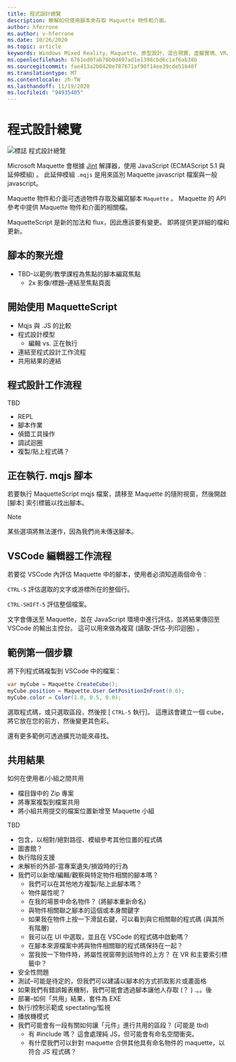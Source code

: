 ```yaml
---
title: 程式設計總覽
description: 瞭解如何使用腳本來存取 Maquette 物件和介面。
author: hferrone
ms.author: v-hferrone
ms.date: 10/26/2020
ms.topic: article
keywords: Windows Mixed Reality、Maquette、原型設計、混合現實、虛擬實境、VR、MR、意見反應、意見反應中樞、bug
ms.openlocfilehash: 6761ed0fab70b0d497ad1e1398cbd6c1af6ab38b
ms.sourcegitcommit: fae413a2b0420e787671af90f14ee39cde51640f
ms.translationtype: MT
ms.contentlocale: zh-TW
ms.lasthandoff: 11/19/2020
ms.locfileid: "94935405"
---
```

# <a name="programming-overview"></a>程式設計總覽

<!-- TODO(Harrison): Need consolidated logo with text -->

![標誌](../images/MaquetteIcon.png) 程式設計總覽

Microsoft Maquette 會根據 [Jint](https://github.com/sebastienros/jint) 解譯器，使用 JavaScript (ECMAScript 5.1 與延伸模組) 。 此延伸模組 `.mqjs` 是用來區別 Maquette javascript 檔案與一般 javascript。

<!-- TODO(Stefan): Need more context and high-level explanation of Maquette objects, their accessible interfaces, and functionality. 
                   - What can they do and what problems can they solve?
                   - Is there a specific link to the Maquette object API that can be included here?  
-->
Maquette 物件和介面可透過物件存取及編寫腳本 `Maquette` 。 Maquette 的 API 參考中提供 Maquette 物件和介面的相關檔。

<!-- TODO(Stefan): Link to roadmap information, which hasn't been documented yet. -->
MaquetteScript 是新的加法和 flux，因此應該要有變更。 即將提供更詳細的檔和更新。

<!-- TODO(Stefan): Is Spotlights a component or added functionality of Maquette? -->
## <a name="spotlights-on-scripting"></a>腳本的聚光燈

* TBD-以範例/教學課程為焦點的腳本編寫焦點
  * 2x 影像/標題–連結至焦點頁面

<!-- TODO(Stefan): Each of these bullets need to be fleshed out. -->
## <a name="getting-started-with-maquettescript"></a>開始使用 MaquetteScript

* Mqjs 與 .JS 的比較
* 程式設計模型
  * 編輯 vs. 正在執行
* 連結至程式設計工作流程
* 共用結果的連結

## <a name="programming-workflow"></a>程式設計工作流程

<!-- TODO(Stefan): Which of these bullets are no longer TBD? We only want to include documentation on existing content. -->
TBD
* REPL
* 腳本作業
* 偵錯工具操作
* 調試迴圈
* 複製/貼上程式碼？

## <a name="running-mqjs-scripts"></a>正在執行. mqjs 腳本

<!-- TODO(Stefan): Need screenshot -->
若要執行 MaquetteScript mqjs 檔案，請移至 Maquette 的隨附視窗，然後開啟 [腳本] 索引標籤以找出腳本。

> [!NOTE] 
> 某些選項將無法運作，因為我們尚未傳送腳本。

## <a name="vscode-editor-workflow"></a>VSCode 編輯器工作流程

若要從 VSCode 內評估 Maquette 中的腳本，使用者必須知道兩個命令：

   `CTRL-5` 評估選取的文字或游標所在的整個行。 

   `CTRL-SHIFT-5` 評估整個檔案。

<!-- TODO(Stefan): This could use a nice simple infographic of the REPL loop. -->
文字會傳送至 Maquette，並在 JavaScript 環境中進行評估，並將結果傳回至 VSCode 的輸出主控台。 這可以用來做為複寫 (讀取-評估-列印迴圈) 。

## <a name="example-first-step"></a>範例第一個步驟

<!-- TODO(Stefan): What kind of file, a C# or .mqjs file? -->
將下列程式碼複製到 VSCode 中的檔案：

```csharp
var myCube = Maquette.CreateCube();
myCube.position = Maquette.User.GetPositionInFront(0.6);
myCube.color = Color(1.0, 0.5, 0.0);
```

<!-- TODO(Stefan): Need screenshot. -->
選取程式碼，或只選取區段，然後按 [ `CTRL-5` 執行]。 這應該會建立一個 cube，將它放在您的前方，然後變更其色彩。

還有更多範例可透過擴充功能來尋找。

## <a name="sharing-results"></a>共用結果

<!-- TODO(Stefan): Need to fill in content/context for these bullets. If there's a lot of content, we might consider breaking this out into it's own doc. -->
如何在使用者/小組之間共用
* 檔目錄中的 Zip 專案
* 將專案複製到檔案共用
* 將小組共用提交的檔案位置新增至 Maquette 小組

<!-- TODO(Stefan): Need to break these out into their own sections and fill in the missing content/context. 
                   - Which of these is accessible now and not TBD?
-->
TBD
* 包含，以相對/絕對路徑、模組參考其他位置的程式碼
* 圖書館？
* 執行階段支援
* 未解析的外部-當專案遺失/損毀時的行為
* 我們可以新增/編輯/觀察與特定物件相關的腳本嗎？
  * 我們可以在其他地方複製/貼上此腳本嗎？
  * 物件屬性呢？
  * 在我的場景中命名物件？  (將腳本重新命名) 
  * 與物件相關聯之腳本的這個或本身關鍵字
  * 如果我在物件上按一下滑鼠右鍵，可以看到與它相關聯的程式碼 (與其所有階層) 
  * 我可以在 UI 中選取，並且在 VSCode 的程式碼中啟動嗎？
  * 在腳本來源檔案中將與物件相關聯的程式碼保持在一起？
  * 當我按一下物件時，將屬性視窗帶到該物件的上方？ 在 VR 和主要索引標籤中？
* 安全性問題
* 測試–可能是待定的，但我們可以建議以腳本的方式抓取影片或畫面格
* 如果我們有錯誤報表機制，我們可能會透過腳本讓他人存取 (？ ) .。。後
* 部署–如何「共用」結果，套件為 EXE
* 執行/控制示範或 spectating/監視
* 播放機模式
* 我們可能會有一段有關如何讓「元件」進行共用的區段？  (可能是 tbd) 
  * 有 #include 嗎？ 這會處理純 JS，但可能會有命名空間衝突。
  * 有什麼我們可以針對 maquette 合併其他具有命名物件的 maquette，以符合 JS 程式碼？
